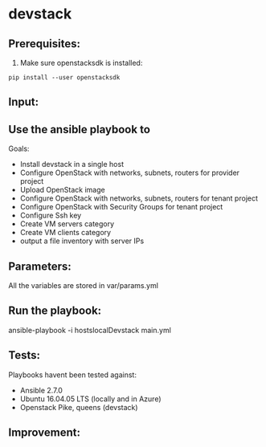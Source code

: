 # devstack
## Prerequisites:
1. Make sure openstacksdk is installed:
```
pip install --user openstacksdk
```
## Input:

## Use the ansible playbook to
Goals:
- Install devstack in a single host
- Configure OpenStack with networks, subnets, routers for provider project
- Upload OpenStack image
- Configure OpenStack with networks, subnets, routers for tenant project
- Configure OpenStack with Security Groups for tenant project
- Configure Ssh key
- Create VM servers category
- Create VM clients category
- output a file inventory with server IPs


## Parameters:
All the variables are stored in var/params.yml

## Run the playbook:
ansible-playbook -i hostslocalDevstack main.yml


## Tests:
Playbooks havent been tested against:
- Ansible 2.7.0
- Ubuntu 16.04.05 LTS (locally and in Azure)
- Openstack Pike, queens (devstack)

## Improvement:
